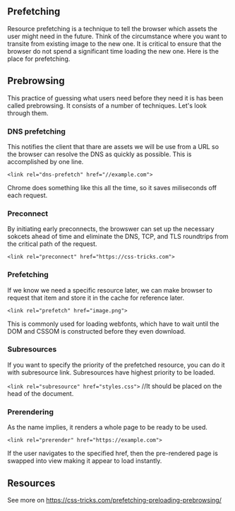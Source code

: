 ## Prefetching
Resource prefetching is a technique to tell the browser which assets the user might need in the future.
Think of the circumstance where you want to transite from existing image to the new one. It is critical to ensure that the browser do not spend a significant time loading the new one.
Here is the place for prefetching.

## Prebrowsing
This practice of guessing what users need before they need it is has been called prebrowsing. It consists of a number of techniques. Let's look through them.

### DNS prefetching
This notifies the client that thare are assets we will be use from a URL so the browser can resolve the DNS as quickly as possible.
This is accomplished by one line. 

`<link rel="dns-prefetch" href="//example.com">`

Chrome does something like this all the time, so it saves miliseconds off each request.

### Preconnect
By initiating early preconnects, the browswer can set up the necessary sokcets ahead of time and eliminate the DNS, TCP, and TLS roundtrips from the critical path of the request.

`<link rel="preconnect" href="https://css-tricks.com">`

### Prefetching
If we know we need a specific resource later, we can make browser to request that item and store it in the cache for reference later.

`<link rel="prefetch" href="image.png">`

This is commonly used for loading webfonts, which have to wait until the DOM and CSSOM is constructed before they even download.

### Subresources
If you want to specify the priority of the prefetched resource, you can do it with subresource link.
Subresources have highest priority to be loaded.

`<link rel="subresource" href="styles.css">` //It should be placed on the head of the document.

### Prerendering
As the name implies, it renders a whole page to be ready to be used.

`<link rel="prerender" href="https://example.com">`

If the user navigates to the specified href, then the pre-rendered page is swapped into view making it appear to load instantly.

Resources
---
See more on https://css-tricks.com/prefetching-preloading-prebrowsing/
